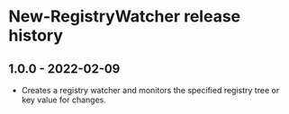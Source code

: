 # New-RegistryWatcher release history

## 1.0.0 - 2022-02-09

* Creates a registry watcher and monitors the specified registry tree or key value for changes.
